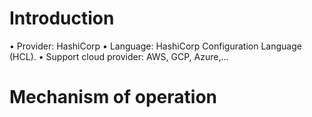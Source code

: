 # Introduction
• Provider: HashiCorp
• Language: HashiCorp Configuration Language (HCL).
• Support cloud provider: AWS, GCP, Azure,...

# Mechanism of operation



